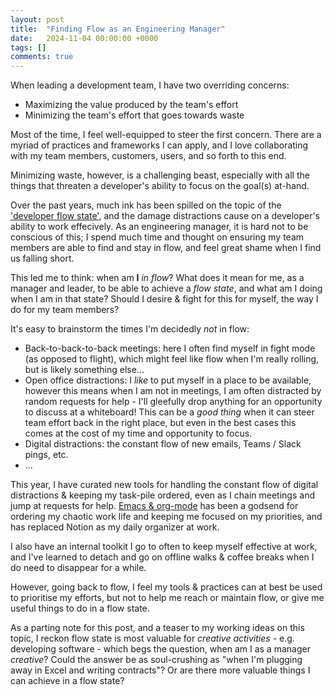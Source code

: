 ```yaml
---
layout: post
title:  "Finding Flow as an Engineering Manager"
date:   2024-11-04 00:00:00 +0000
tags: []
comments: true
---
```


When leading a development team, I have two overriding concerns:

- Maximizing the value produced by the team's effort
- Minimizing the team's effort that goes towards waste

Most of the time, I feel well-equipped to steer the first concern. There are a myriad of practices and frameworks I can apply, and I love collaborating with my team members, customers, users, and so forth to this end. 

Minimizing waste, however, is a challenging beast, especially with all the things that threaten a developer's ability to focus on the goal(s) at-hand.

Over the past years, much ink has been spilled on the topic of the ['developer flow state'](https://stackoverflow.blog/2018/09/10/developer-flow-state-and-its-impact-on-productivity/), and the damage distractions cause on a developer's ability to work effecively. As an engineering manager, it is hard not to be conscious of this; I spend much time and thought on ensuring my team members are able to find and stay in flow, and feel great shame when I find us falling short.

This led me to think: when am **I** *in flow*?
What does it mean for me, as a manager and leader, to be able to achieve a *flow state*, and what am I doing when I am in that state? Should I desire & fight for this for myself, the way I do for my team members?

It's easy to brainstorm the times I'm decidedly *not* in flow:
- Back-to-back-to-back meetings: here I often find myself in fight mode (as opposed to flight), which might feel like flow when I'm really rolling, but is likely something else...
- Open office distractions: I *like* to put myself in a place to be available, however this means when I am not in meetings, I am often distracted by random requests for help - I'll gleefully drop anything for an opportunity to discuss at a whiteboard! This can be a *good thing* when it can steer team effort back in the right place, but even in the best cases this comes at the cost of my time and opportunity to focus.
- Digital distractions: the constant flow of new emails, Teams / Slack pings, etc.
- ...

This year, I have curated new tools for handling the constant flow of digital distractions & keeping my task-pile ordered, even as I chain meetings and jump at requests for help. [Emacs & org-mode](https://orgmode.org) has been a godsend for ordering my chaotic work life and keeping me focused on my priorities, and has replaced Notion as my daily organizer at work.

I also have an internal toolkit I go to often to keep myself effective at work, and I've learned to detach and go on offline walks & coffee breaks when I do need to disappear for a while. 

However, going back to flow, I feel my tools & practices can at best be used to prioritise my efforts, but not to help me reach or maintain flow, or give me useful things to do in a flow state.

As a parting note for this post, and a teaser to my working ideas on this topic, I reckon flow state is most valuable for *creative activities* - e.g. developing software - which begs the question, when am I as a manager *creative*? Could the answer be as soul-crushing as "when I'm plugging away in Excel and writing contracts"? Or are there more valuable things I can achieve in a flow state?

